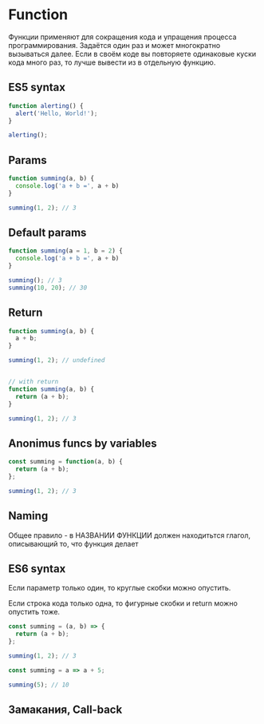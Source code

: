# Function

Функции применяют для сокращения кода и упращения процесса программирования. Задаётся один раз и может многократно вызываться далее. Если в своём коде вы повторяете одинаковые куски кода много раз, то лучше вывести из в отдельную функцию.

## ES5 syntax

```js
function alerting() {
  alert('Hello, World!');
}

alerting();
```

## Params

```js
function summing(a, b) {
  console.log('a + b =', a + b)
}

summing(1, 2); // 3
```

## Default params

```js
function summing(a = 1, b = 2) {
  console.log('a + b =', a + b)
}

summing(); // 3
summing(10, 20); // 30
```

## Return

```js
function summing(a, b) {
  a + b;
}

summing(1, 2); // undefined


// with return
function summing(a, b) {
  return (a + b);
}

summing(1, 2); // 3
```

## Anonimus funcs by variables

```js
const summing = function(a, b) {
  return (a + b);
};

summing(1, 2); // 3
```

## Naming

Общее правило - в НАЗВАНИИ ФУНКЦИИ должен находитьтся глагол, описывающий то, что функция делает

## ES6 syntax

Если параметр только один, то круглые скобки можно опустить.

Если строка кода только одна, то фигурные скобки и return можно опустить тоже.

```js
const summing = (a, b) => {
  return (a + b);
};

summing(1, 2); // 3
```

```js
const summing = a => a + 5;

summing(5); // 10
```

## Замакания, Call-back
